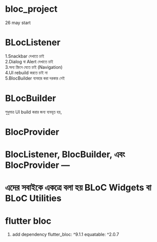 # bloc_project

26 may start

# BLocListener
1.Snackbar দেখাতে চাই	
2.Dialog বা Alert দেখাতে চাই	
3.অন্য স্ক্রিনে যেতে চাই (Navigation)	
4.UI rebuild করতে চাই না	
5.BlocBuilder ব্যবহার করা দরকার নেই	

# BLocBuilder
শুধুমাত্র UI build করার জন্য ব্যবহৃত হয়, 
# BlocProvider


# BlocListener, BlocBuilder, এবং BlocProvider — 
# এদের সবাইকে একত্রে বলা হয় BLoC Widgets বা BLoC Utilities

# flutter bloc
1. add dependency
   flutter_bloc: ^9.1.1
   equatable: ^2.0.7